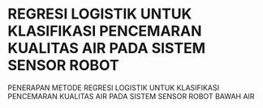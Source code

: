 # REGRESI LOGISTIK UNTUK KLASIFIKASI PENCEMARAN KUALITAS AIR PADA SISTEM SENSOR ROBOT
 PENERAPAN METODE REGRESI LOGISTIK UNTUK KLASIFIKASI PENCEMARAN KUALITAS AIR PADA SISTEM SENSOR ROBOT BAWAH AIR 
